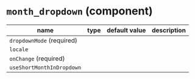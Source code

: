 `month_dropdown` (component)
============================


| name  | type  | default value  | description  |
|---|---|---|---|
|`dropdownMode` (required)||||
|`locale`||||
|`onChange` (required)||||
|`useShortMonthInDropdown`||||